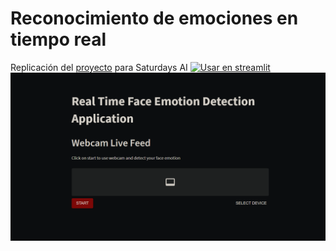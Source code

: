 # Reconocimiento de emociones en tiempo real
Replicación del <a href="https://saturdays.ai/2021/11/22/reconocimiento-de-emociones/">proyecto</a> para Saturdays AI 
[![Usar en streamlit](https://static.streamlit.io/badges/streamlit_badge_black_white.svg)](https://share.streamlit.io/charim-cibersegurata/carimsaturdaysai/main)
![](demo.png)
